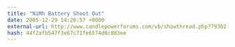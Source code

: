 ```yaml
---
title: "NiMh Battery Shoot Out"
date: 2005-12-29 14:26:57 +0000
external-url: http://www.candlepowerforums.com/vb/showthread.php?79302-NiMh-Battery-Shoot-Out
hash: 44f2afb547f3e67c71fe6574d0c883ee
---
```



